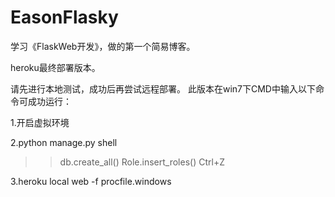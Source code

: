 ﻿# EasonFlasky
学习《FlaskWeb开发》，做的第一个简易博客。

heroku最终部署版本。

请先进行本地测试，成功后再尝试远程部署。
此版本在win7下CMD中输入以下命令可成功运行：

1.开启虚拟环境

2.python manage.py shell
>>db.create_all()
>>Role.insert_roles()
>>Ctrl+Z

3.heroku local web -f procfile.windows
